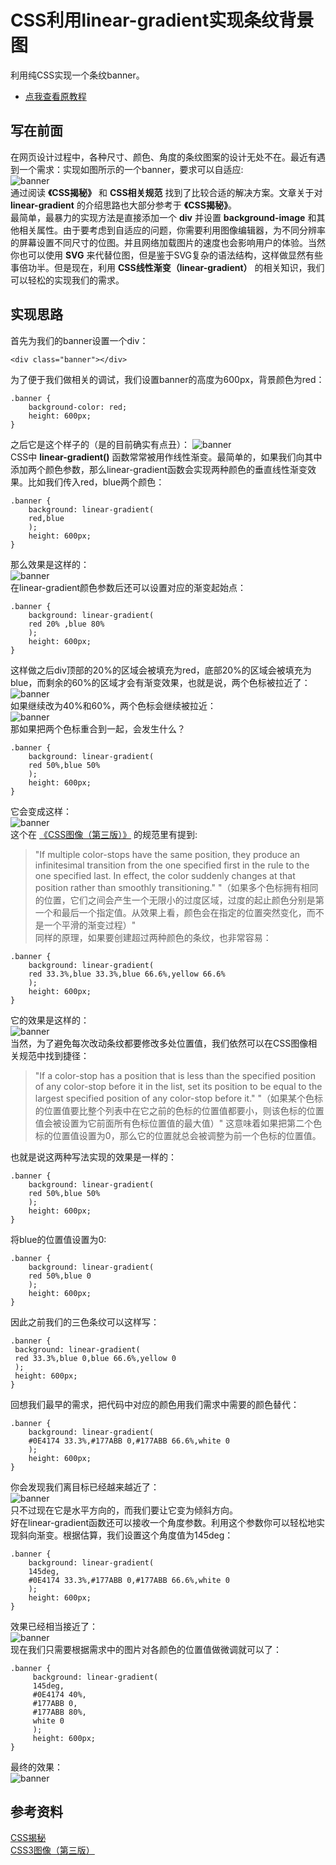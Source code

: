 # CSS利用linear-gradient实现条纹背景图
利用纯CSS实现一个条纹banner。  
+ [点我查看原教程](https://zhuanlan.zhihu.com/p/81776753)

## 写在前面
在网页设计过程中，各种尺寸、颜色、角度的条纹图案的设计无处不在。最近有遇到一个需求：实现如图所示的一个banner，要求可以自适应:  
![banner](https://raw.githubusercontent.com/syk2018/image/master/v2-dc0b5a1887d50fe29899d43150b01079_r.jpg)  
通过阅读 **《CSS揭秘》** 和 **CSS相关规范** 找到了比较合适的解决方案。文章关于对 **linear-gradient** 的介绍思路也大部分参考于 **《CSS揭秘》**。  
最简单，最暴力的实现方法是直接添加一个 **div** 并设置 **background-image** 和其他相关属性。由于要考虑到自适应的问题，你需要利用图像编辑器，为不同分辨率的屏幕设置不同尺寸的位图。并且网络加载图片的速度也会影响用户的体验。当然你也可以使用 **SVG** 来代替位图，但是鉴于SVG复杂的语法结构，这样做显然有些事倍功半。但是现在，利用   **CSS线性渐变（linear-gradient）** 的相关知识，我们可以轻松的实现我们的需求。

## 实现思路
首先为我们的banner设置一个div：  
``` 
<div class="banner"></div>
 ```  
为了便于我们做相关的调试，我们设置banner的高度为600px，背景颜色为red：  
``` 
.banner {
    background-color: red;
    height: 600px;
} 
```
之后它是这个样子的（是的目前确实有点丑）：
![banner](https://raw.githubusercontent.com/syk2018/image/master/%E5%9B%BE%E7%89%871.png)  
CSS中 **linear-gradient()** 函数常常被用作线性渐变。最简单的，如果我们向其中添加两个颜色参数，那么linear-gradient函数会实现两种颜色的垂直线性渐变效果。比如我们传入red，blue两个颜色：
```
.banner {
    background: linear-gradient(
    red,blue
    );
    height: 600px;
}
```
那么效果是这样的：  
![banner](https://raw.githubusercontent.com/syk2018/image/master/%E5%9B%BE%E7%89%872.png)  
在linear-gradient颜色参数后还可以设置对应的渐变起始点：   
```
.banner {
    background: linear-gradient(
    red 20% ,blue 80%
    );
    height: 600px;
}
```
这样做之后div顶部的20%的区域会被填充为red，底部20%的区域会被填充为blue，而剩余的60%的区域才会有渐变效果，也就是说，两个色标被拉近了：  
![banner](https://raw.githubusercontent.com/syk2018/image/master/%E5%9B%BE%E7%89%873.png)  
如果继续改为40%和60%，两个色标会继续被拉近：  
![banner](https://raw.githubusercontent.com/syk2018/image/master/%E5%9B%BE%E7%89%874.png)  
那如果把两个色标重合到一起，会发生什么？  
```
.banner {
    background: linear-gradient(
    red 50%,blue 50%
    );
    height: 600px;
}
```
它会变成这样：    
![banner](https://raw.githubusercontent.com/syk2018/image/master/%E5%9B%BE%E7%89%875.png)  
这个在
[《CSS图像（第三版）》](https://www.w3.org/TR/css3-images/)
的规范里有提到:  
> "If multiple color-stops have the same position, they produce an infinitesimal transition from the one specified first in the rule to the one specified last. In effect, the color suddenly changes at that position rather than smoothly transitioning."
"（如果多个色标拥有相同的位置，它们之间会产生一个无限小的过度区域，过度的起止颜色分别是第一个和最后一个指定值。从效果上看，颜色会在指定的位置突然变化，而不是一个平滑的渐变过程）"  
同样的原理，如果要创建超过两种颜色的条纹，也非常容易：  
```
.banner {
    background: linear-gradient(
    red 33.3%,blue 33.3%,blue 66.6%,yellow 66.6%
    );
    height: 600px;
}
```
它的效果是这样的：   
![banner](https://raw.githubusercontent.com/syk2018/image/master/%E5%9B%BE%E7%89%876.png)  
当然，为了避免每次改动条纹都要修改多处位置值，我们依然可以在CSS图像相关规范中找到捷径：  
> "If a color-stop has a position that is less than the specified position of any color-stop before it in the list, set its position to be equal to the largest specified position of any color-stop before it."
"（如果某个色标的位置值要比整个列表中在它之前的色标的位置值都要小，则该色标的位置值会被设置为它前面所有色标位置值的最大值）"
这意味着如果把第二个色标的位置值设置为0，那么它的位置就总会被调整为前一个色标的位置值。   

也就是说这两种写法实现的效果是一样的： 
```
.banner {
    background: linear-gradient(
    red 50%,blue 50%
    );
    height: 600px;
}
```
将blue的位置值设置为0:  
```
.banner {
    background: linear-gradient(
    red 50%,blue 0
    );
    height: 600px;
}
```
因此之前我们的三色条纹可以这样写：   
```
.banner {
 background: linear-gradient(
 red 33.3%,blue 0,blue 66.6%,yellow 0
 );
 height: 600px;
}
```
回想我们最早的需求，把代码中对应的颜色用我们需求中需要的颜色替代：   
```
.banner {
    background: linear-gradient(
    #0E4174 33.3%,#177ABB 0,#177ABB 66.6%,white 0
    );
    height: 600px;
}
```
你会发现我们离目标已经越来越近了：   
![banner](https://raw.githubusercontent.com/syk2018/image/master/%E5%9B%BE%E7%89%877.png)   
只不过现在它是水平方向的，而我们要让它变为倾斜方向。  
好在linear-gradient函数还可以接收一个角度参数。利用这个参数你可以轻松地实现斜向渐变。根据估算，我们设置这个角度值为145deg：   
```
.banner {
    background: linear-gradient(
    145deg,
    #0E4174 33.3%,#177ABB 0,#177ABB 66.6%,white 0
    );
    height: 600px;
}
```
效果已经相当接近了：   
![banner](https://raw.githubusercontent.com/syk2018/image/master/%E5%9B%BE%E7%89%878.png)  
现在我们只需要根据需求中的图片对各颜色的位置值做微调就可以了：   
```
.banner {
     background: linear-gradient(
     145deg,
     #0E4174 40%,
     #177ABB 0,
     #177ABB 80%,
     white 0
     );
     height: 600px;
}
```
最终的效果：  
![banner](https://raw.githubusercontent.com/syk2018/image/master/%E5%9B%BE%E7%89%879.png)  
## 参考资料
[CSS揭秘](https://book.douban.com/subject/26745943/)  
[CSS3图像（第三版）](https://www.w3.org/TR/css3-images/)